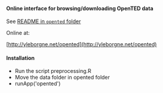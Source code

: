 #### Online interface for browsing/downloading OpenTED data

See [README in `opented` folder](https://github.com/Yannael/OpenTED/tree/master/code)

Online at:

[http://yleborgne.net/opented](http://yleborgne.net/opented)

#### Installation

* Run the script preprocessing.R
* Move the data folder in opented folder
* runApp('opented')
